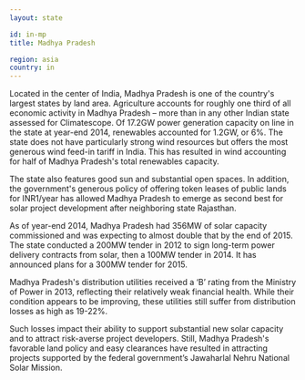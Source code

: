 ```yaml
---
layout: state

id: in-mp
title: Madhya Pradesh

region: asia
country: in
---
```

Located in the center of India, Madhya Pradesh is one of the country's largest states by land area. Agriculture accounts for roughly one third of all economic activity in Madhya Pradesh – more than in any other Indian state assessed for Climatescope. 
Of 17.2GW power generation capacity on line in the state at year-end 2014, renewables accounted for 1.2GW, or 6%. The state does not have particularly strong wind resources but offers the most generous wind feed-in tariff in India. This has resulted in wind accounting for half of Madhya Pradesh's total renewables capacity. 

The state also features good sun and substantial open spaces. In addition, the government's generous policy of offering token leases of public lands for INR1/year has allowed Madhya Pradesh to emerge as second best for solar project development after neighboring state Rajasthan.

As of year-end 2014, Madhya Pradesh had 356MW of solar capacity commissioned and was expecting to almost double that by the end of 2015. The state conducted a 200MW tender in 2012 to sign long-term power delivery contracts from solar, then a 100MW tender in 2014. It has announced plans for a 300MW tender for 2015. 

Madhya Pradesh's distribution utilities received a ‘B’ rating from the Ministry of Power in 2013, reflecting their relatively weak financial health. While their condition appears to be improving, these utilities still suffer from distribution losses as high as 19-22%. 

Such losses impact their ability to support substantial new solar capacity and to attract risk-averse project developers. Still, Madhya Pradesh's favorable land policy and easy clearances have resulted in attracting projects supported by the federal government’s Jawaharlal Nehru National Solar Mission. 
